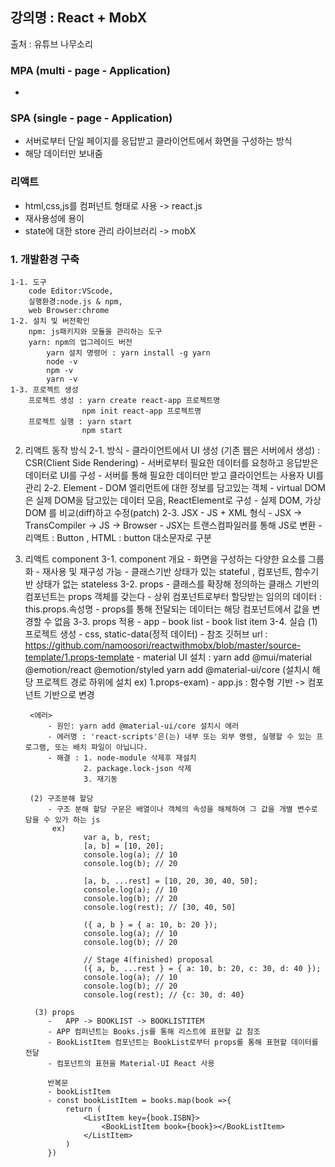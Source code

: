 ## 강의명 : React + MobX
   출처 : 유튜브 나무소리


### MPA (multi - page - Application)
 - 
### SPA (single - page - Application)
 - 서버로부터 단일 페이지를 응답받고 클라이언트에서 화면을 구성하는 방식
 - 해당 데이터만 보내줌
 
### 리액트
 - html,css,js를 컴퍼넌트 형태로 사용 -> react.js
 - 재사용성에 용이
 - state에 대한 store 관리 라이브러리 -> mobX
 
### 1. 개발환경 구축
	1-1. 도구
		code Editor:VScode, 
		실행환경:node.js & npm, 
		web Browser:chrome
	1-2. 설치 및 버전확인
		npm: js패키지와 모듈을 관리하는 도구  
		yarn: npm의 업그레이드 버전
			yarn 설치 명령어 : yarn install -g yarn 
			node -v
			npm -v
			yarn -v
	1-3. 프로젝트 생성
		프로젝트 생성 : yarn create react-app 프로젝트명
					npm init react-app 프로젝트명 
		프로젝트 실행 : yarn start
					npm start
2. 	리액트 동작 방식
	2-1. 방식
		- 클라이언트에서 UI 생성 (기존 웹은 서버에서 생성) : CSR(Client Side Rendering)
		- 서버로부터 필요한 데이터를 요청하고 응답받은 데이터로 UI를 구성
		- 서버를 통해 필요한 데이터만 받고 클라이언트는 사용자 UI를 관리
	2-2. Element
		- DOM 엘리먼트에 대한 정보를 담고있는 객체
		- virtual DOM은 실제 DOM을 담고있는 데이터 모음, ReactElement로 구성
		- 실제 DOM, 가상 DOM 를 비교(diff)하고 수정(patch)
	2-3. JSX 
		- JS + XML 형식
		- JSX -> TransCompiler -> JS -> Browser
		- JSX는 트랜스컴파일러를 통해 JS로 변환
		- 리액트 : Button , HTML : button 대소문자로 구분
		
3. 리액트 component
	3-1. component 개요
		- 화면을 구성하는 다양한 요소를 그룹화
		- 재사용 및 재구성 가능 
		- 클래스기반 상태가 있는 stateful , 컴포넌트, 함수기반 상태가 없는 stateless
	3-2. props 
		- 클래스를 확장해 정의하는 클래스 기반의 컴포넌트는 props 객체를 갖는다
		- 상위 컴포넌트로부터 할당받는 임의의 데이터 : this.props.속성명
		- props를 통해 전달되는 데이터는 해당 컴포넌트에서 값을 변경할 수 없음
	3-3. props 적용
		- app
			- book list
				- book list item
	3-4. 실습
		(1) 프로젝트 생성
		- css, static-data(정적 데이터) 
		- 참조 깃허브 url : https://github.com/namoosori/reactwithmobx/blob/master/source-template/1.props-template
		- material UI 설치 : yarn add @mui/material @emotion/react @emotion/styled
							yarn add @material-ui/core
							(설치시 해당 프로젝트 경로 하위에 설치 ex) 1.props-exam)
		- app.js : 함수형 기반 -> 컴포넌트 기반으로 변경
		
		<에러> 
			- 원인: yarn add @material-ui/core 설치시 에러
			- 에러명 : 'react-scripts'은(는) 내부 또는 외부 명령, 실행할 수 있는 프로그램, 또는 배치 파일이 아닙니다.
			- 해결 : 1. node-module 삭제후 재설치
					2. package.lock-json 삭제
					3. 재기동
					
		(2) 구조분해 할당
			- 구조 분해 할당 구문은 배열이나 객체의 속성을 해체하여 그 값을 개별 변수로 담을 수 있가 하는 js
			 ex) 
					var a, b, rest;
					[a, b] = [10, 20];
					console.log(a); // 10
					console.log(b); // 20

					[a, b, ...rest] = [10, 20, 30, 40, 50];
					console.log(a); // 10
					console.log(b); // 20
					console.log(rest); // [30, 40, 50]

					({ a, b } = { a: 10, b: 20 });
					console.log(a); // 10
					console.log(b); // 20

					// Stage 4(finished) proposal
					({ a, b, ...rest } = { a: 10, b: 20, c: 30, d: 40 });
					console.log(a); // 10
					console.log(b); // 20
					console.log(rest); // {c: 30, d: 40}
		 
		 (3) props 
			-   APP -> BOOKLIST -> BOOKLISTITEM
			- APP 컴퍼넌트는 Books.js를 통해 리스트에 표현할 값 참조
			- BookListItem 컴포넌트는 BookList로부터 props를 통해 표현할 데이터를 전달
			- 컴포넌트의 표현을 Material-UI React 사용
			
			반복문
			- bookListItem
			- const bookListItem = books.map(book =>{
				return (
					<ListItem key={book.ISBN}>
						<BookListItem book={book}></BookListItem>
					</ListItem>
				)
			})
